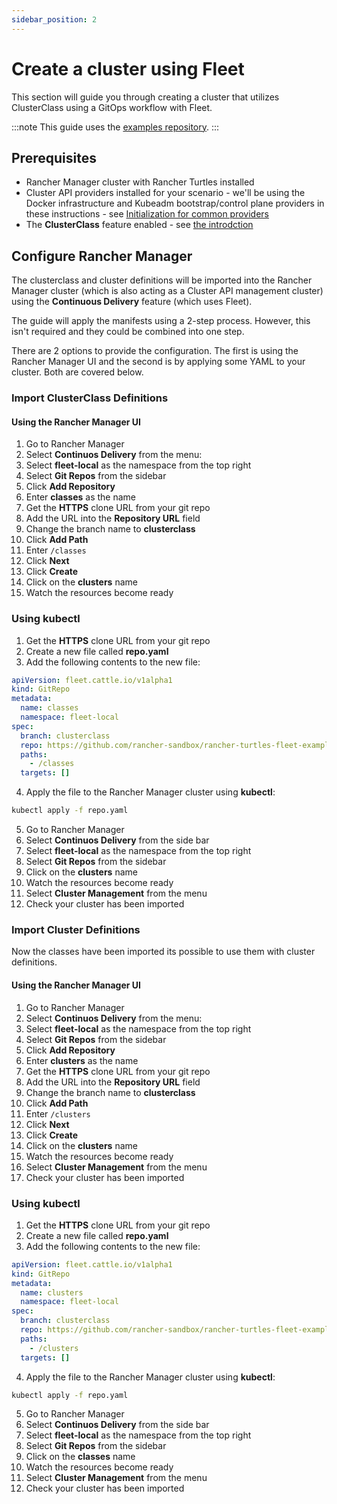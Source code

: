 ```yaml
---
sidebar_position: 2
---
```


# Create a cluster using Fleet

This section will guide you through creating a cluster that utilizes ClusterClass using a GitOps workflow with Fleet.

:::note
This guide uses the [examples repository](https://github.com/rancher-sandbox/rancher-turtles-fleet-example/tree/clusterclass).
:::

## Prerequisites

- Rancher Manager cluster with Rancher Turtles installed
- Cluster API providers installed for your scenario - we'll be using the Docker infrastructure and Kubeadm bootstrap/control plane providers in these instructions - see [Initialization for common providers](https://cluster-api.sigs.k8s.io/user/quick-start.html#initialization-for-common-providers)
- The **ClusterClass** feature enabled - see [the introdction](./intro.md)

## Configure Rancher Manager

The clusterclass and cluster definitions will be imported into the Rancher Manager cluster (which is also acting as a Cluster API management cluster) using the **Continuous Delivery** feature (which uses Fleet).

The guide will apply the manifests using a 2-step process. However, this isn't required and they could be combined into one step.

There are 2 options to provide the configuration. The first is using the Rancher Manager UI and the second is by applying some YAML to your cluster. Both are covered below.

### Import ClusterClass Definitions

#### Using the Rancher Manager UI

1. Go to Rancher Manager
2. Select **Continuos Delivery** from the menu:
3. Select **fleet-local** as the namespace from the top right
4. Select **Git Repos** from the sidebar
5. Click **Add Repository**
6. Enter **classes** as the name
7. Get the **HTTPS** clone URL from your git repo
8. Add the URL into the **Repository URL** field
9. Change the branch name to **clusterclass**
10. Click **Add Path**
11. Enter `/classes`
12. Click **Next**
13. Click **Create**
14. Click on the **clusters** name
15. Watch the resources become ready

### Using kubectl

1. Get the **HTTPS** clone URL from your git repo
2. Create a new file called **repo.yaml**
3. Add the following contents to the new file:

```yaml
apiVersion: fleet.cattle.io/v1alpha1
kind: GitRepo
metadata:
  name: classes
  namespace: fleet-local
spec:
  branch: clusterclass
  repo: https://github.com/rancher-sandbox/rancher-turtles-fleet-example.git
  paths:
    - /classes
  targets: []
```

4. Apply the file to the Rancher Manager cluster using **kubectl**:

```bash
kubectl apply -f repo.yaml
```

5. Go to Rancher Manager
6. Select **Continuos Delivery** from the side bar
7. Select **fleet-local** as the namespace from the top right
8. Select **Git Repos** from the sidebar
9. Click on the **clusters** name
10. Watch the resources become ready
11. Select **Cluster Management** from the menu
12. Check your cluster has been imported

### Import Cluster Definitions

Now the classes have been imported its possible to use them with cluster definitions.

#### Using the Rancher Manager UI

1. Go to Rancher Manager
2. Select **Continuos Delivery** from the menu:
3. Select **fleet-local** as the namespace from the top right
4. Select **Git Repos** from the sidebar
5. Click **Add Repository**
6. Enter **clusters** as the name
7. Get the **HTTPS** clone URL from your git repo
8. Add the URL into the **Repository URL** field
9. Change the branch name to **clusterclass**
10. Click **Add Path**
11. Enter `/clusters`
12. Click **Next**
13. Click **Create**
14. Click on the **clusters** name
15. Watch the resources become ready
16. Select **Cluster Management** from the menu
17. Check your cluster has been imported

### Using kubectl

1. Get the **HTTPS** clone URL from your git repo
2. Create a new file called **repo.yaml**
3. Add the following contents to the new file:

```yaml
apiVersion: fleet.cattle.io/v1alpha1
kind: GitRepo
metadata:
  name: clusters
  namespace: fleet-local
spec:
  branch: clusterclass
  repo: https://github.com/rancher-sandbox/rancher-turtles-fleet-example.git
  paths:
    - /clusters
  targets: []
```

4. Apply the file to the Rancher Manager cluster using **kubectl**:

```bash
kubectl apply -f repo.yaml
```

5. Go to Rancher Manager
6. Select **Continuos Delivery** from the side bar
7. Select **fleet-local** as the namespace from the top right
8. Select **Git Repos** from the sidebar
9. Click on the **classes** name
10. Watch the resources become ready
11. Select **Cluster Management** from the menu
12. Check your cluster has been imported
